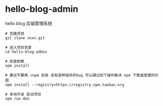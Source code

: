 # hello-blog-admin
hello blog 后端管理系统

```
# 克隆项目
git clone xxxx.git

# 进入项目目录
cd hello-blog-admin

# 安装依赖
npm install

# 建议不要用 cnpm 安装 会有各种诡异的bug 可以通过如下操作解决 npm 下载速度慢的问题
npm install --registry=https://registry.npm.taobao.org

# 本地开发 启动项目
npm run dev
```